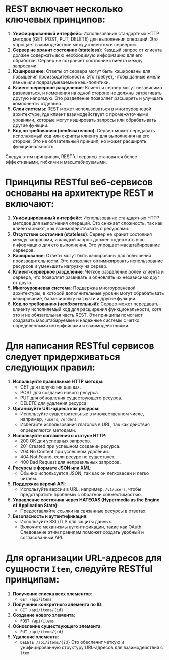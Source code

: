 # REST включает несколько ключевых принципов:
1. **Унифицированный интерфейс**: Использование стандартных HTTP методов (GET, POST, PUT, DELETE) для выполнения операций. Это упрощает взаимодействие между клиентом и сервером.
2. **Сервер не хранит состояние (stateless)**: Каждый запрос от клиента должен содержать всю необходимую информацию для его обработки. Сервер не сохраняет состояние клиента между запросами.
3. **Кэширование**: Ответы от сервера могут быть кэшированы для повышения производительности. Это требует, чтобы данные имели явные или подразумеваемые кэш-политики.
4. **Клиент-серверное разделение**: Клиент и сервер могут независимо развиваться, и изменения на одной стороне не должны затрагивать другую напрямую. Это разделение позволяет расширять и улучшать компоненты отдельно.
5. **Слои системы**: REST может использоваться в многоуровневой архитектуре, где клиент взаимодействует с промежуточными уровнями, которые могут кэшировать запросы или обрабатывать другие функции.
6. **Код по требованию (необязательно)**: Сервер может передавать исполняемый код или скрипты клиенту для выполнения на его стороне. Это не обязательный принцип, но может расширять функциональность.

Следуя этим принципам, RESTful сервисы становятся более эффективными, гибкими и масштабируемыми.

# Принципы RESTful веб-сервисов основаны на архитектуре REST и включают:
1. **Унифицированный интерфейс**: Использование стандартных HTTP методов для выполнения операций. Это снижает сложность, так как клиенты знают, как взаимодействовать с ресурсами.
2. **Отсутствие состояния (stateless)**: Сервер не хранит состояния между запросами, и каждый запрос должен содержать всю информацию для его выполнения. Это упрощает масштабирование серверов.
3. **Кэширование**: Ответы могут быть кэшированы для повышения производительности. Это позволяет оптимизировать использование ресурсов и уменьшить нагрузку на сервер.
4. **Клиент-серверное разделение**: Четкое разделение ролей клиента и сервера, что позволяет развивать и обновлять их независимо друг от друга.
5. **Многоуровневая система**: Поддержка многоуровневой архитектуры, в которой дополнительные уровни могут обрабатывать кэширование, балансировку нагрузки и другие функции.
6. **Код по требованию (необязательный)**: Сервер может передавать клиенту исполняемый код для расширения функциональности, хотя это и не обязательная часть REST.
Эти принципы помогают создавать масштабируемые и надежные системы с четко определенными интерфейсами и взаимодействиями.

# Для написания RESTful сервисов следует придерживаться следующих правил:
1. **Используйте правильные HTTP методы**:
   - GET для получения данных.
   - POST для создания нового ресурса.
   - PUT для обновления существующего ресурса.
   - DELETE для удаления ресурса.
2. **Организуйте URL-адреса как ресурсы**:
   - Используйте существительные в множественном числе, например, `/users`, `/orders`.
   - Избегайте использования глаголов в URL, так как действия определяются методами.
3. **Используйте соглашения о статусе HTTP**:
   - 200 OK для успешных запросов.
   - 201 Created при успешном создании ресурса.
   - 204 No Content при успешном удалении.
   - 404 Not Found, если ресурс не существует.
   - 400 Bad Request для неправильных запросов.
4. **Ресурсы в формате JSON или XML**:
   - Обычно используется JSON, так как он легковесен и легко читаем.
5. **Поддержка версий API**:
   - Используйте версии в URL, например, `/v1/users`, чтобы предотвратить проблемы с обратной совместимостью.
6. **Управление состояния через HATEOAS (Hypermedia as the Engine of Application State)**:
   - Предоставляйте ссылки на связанные ресурсы в ответах.
7. **Безопасность и аутентификация**:
   - Используйте SSL/TLS для защиты данных.
   - Включите механизмы аутентификации, такие как OAuth.
Следование этим правилам поможет создать удобный и согласованный API.

# Для организации URL-адресов для сущности `Item`, следуйте RESTful принципам:
1. **Получение списка всех элементов**:
   - `GET /api/items`
2. **Получение конкретного элемента по ID**:
   - `GET /api/items/{id}`
3. **Создание нового элемента**:
   - `POST /api/items`
4. **Обновление существующего элемента**:
   - `PUT /api/items/{id}`
5. **Удаление элемента**:
   - `DELETE /api/items/{id}`
Это обеспечит четкую и унифицированную структуру URL-адресов для взаимодействия с `Item`.
